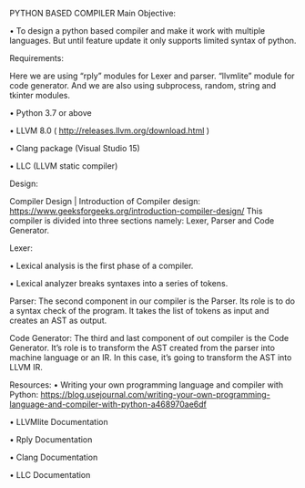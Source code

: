 PYTHON BASED COMPILER
 Main Objective:
 
•	To design a python based compiler and make it work with multiple languages. But until feature update it only supports limited syntax of python.

Requirements:

Here we are using “rply” modules for Lexer and parser. “llvmlite” module for code generator.  And we are also using subprocess, random, string and tkinter modules.

•	Python 3.7 or above

•	 LLVM 8.0 ( http://releases.llvm.org/download.html )

•	Clang package (Visual Studio 15) 

•	LLC (LLVM static compiler)

Design:

Compiler Design | Introduction of Compiler design: https://www.geeksforgeeks.org/introduction-compiler-design/
This compiler is divided into three sections namely: Lexer, Parser and Code Generator. 

Lexer:

•	Lexical analysis is the first phase of a compiler.

•	Lexical analyzer breaks syntaxes into a series of tokens.

 

Parser:
The second component in our compiler is the Parser. Its role is to do a syntax check of the program. It takes the list of tokens as input and creates an AST as output. 

 

Code Generator:
The third and last component of out compiler is the Code Generator. It’s role is to transform the AST created from the parser into machine language or an IR. In this case, it’s going to transform the AST into LLVM IR.

Resources:
•	Writing your own programming language and compiler with Python: https://blog.usejournal.com/writing-your-own-programming-language-and-compiler-with-python-a468970ae6df 

•	LLVMlite Documentation

•	Rply Documentation

•	Clang Documentation

•	LLC Documentation

